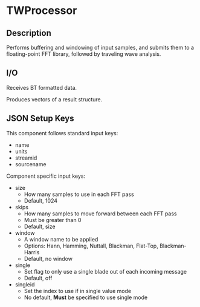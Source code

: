 # TWProcessor

## Description

Performs buffering and windowing of input samples, and submits them to a 
floating-point FFT library, followed by traveling wave analysis. 

## I/O

Receives BT formatted data.

Produces vectors of a result structure.

## JSON Setup Keys

This component follows standard input keys:
- name
- units
- streamid
- sourcename

Component specific input keys:
- size
	- How many samples to use in each FFT pass
	- Default, 1024
- skips
	- How many samples to move forward between each FFT pass
	- Must be greater than 0
	- Default, size
- window
	- A window name to be applied
	- Options: Hann, Hamming, Nuttall, Blackman, Flat-Top, Blackman-Harris
	- Default, no window
- single
	- Set flag to only use a single blade out of each incoming message
	- Default, off
- singleid
	- Set the index to use if in single value mode
	- No default, **Must** be specified to use single mode



